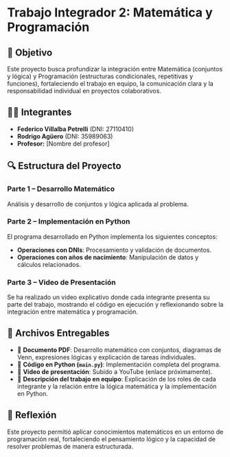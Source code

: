 # Trabajo Integrador 2: Matemática y Programación

## 📌 Objetivo
Este proyecto busca profundizar la integración entre Matemática (conjuntos y lógica) y Programación (estructuras condicionales, repetitivas y funciones), fortaleciendo el trabajo en equipo, la comunicación clara y la responsabilidad individual en proyectos colaborativos.

## 👨‍💻 Integrantes
- **Federico Villalba Petrelli** (DNI: 27110410)
- **Rodrigo Agüero** (DNI: 35989063)
- **Profesor:** [Nombre del profesor]

## 🔍 Estructura del Proyecto
### Parte 1 – Desarrollo Matemático
Análisis y desarrollo de conjuntos y lógica aplicada al problema.

### Parte 2 – Implementación en Python
El programa desarrollado en Python implementa los siguientes conceptos:
- **Operaciones con DNIs**: Procesamiento y validación de documentos.
- **Operaciones con años de nacimiento**: Manipulación de datos y cálculos relacionados.

### Parte 3 – Video de Presentación
Se ha realizado un video explicativo donde cada integrante presenta su parte del trabajo, mostrando el código en ejecución y reflexionando sobre la integración entre matemática y programación.

## 📁 Archivos Entregables
- 📄 **Documento PDF**: Desarrollo matemático con conjuntos, diagramas de Venn, expresiones lógicas y explicación de tareas individuales.
- 🐍 **Código en Python (`main.py`)**: Implementación completa del programa.
- 🎥 **Video de presentación**: Subido a YouTube (enlace próximamente).
- 📝 **Descripción del trabajo en equipo**: Explicación de los roles de cada integrante y la relación entre la lógica matemática y la implementación en Python.

## 📢 Reflexión
Este proyecto permitió aplicar conocimientos matemáticos en un entorno de programación real, fortaleciendo el pensamiento lógico y la capacidad de resolver problemas de manera estructurada.

